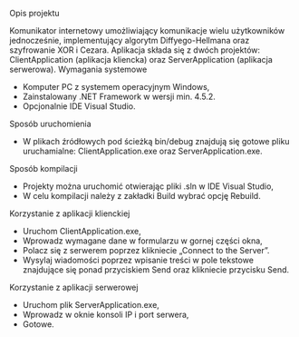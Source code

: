 Opis projektu

Komunikator internetowy umożliwiający komunikacje wielu użytkowników jednocześnie, implementujący algorytm Diffyego-Hellmana oraz szyfrowanie XOR i Cezara. Aplikacja składa się z dwóch projektów: ClientApplication (aplikacja kliencka) oraz ServerApplication (aplikacja serwerowa).
Wymagania systemowe
- Komputer PC z systemem operacyjnym Windows,
- Zainstalowany .NET Framework w wersji min. 4.5.2.
- Opcjonalnie IDE Visual Studio.

Sposób uruchomienia

- W plikach źródłowych pod ścieżką bin/debug znajdują się gotowe pliku uruchamialne: ClientApplication.exe oraz ServerApplication.exe.

Sposób kompilacji

- Projekty można uruchomić otwierając pliki .sln w IDE Visual Studio,
- W celu kompilacji należy z zakładki Build wybrać opcję Rebuild.

Korzystanie z aplikacji klienckiej
- Uruchom ClientApplication.exe,
- Wprowadz wymagane dane w formularzu w gornej części okna,
- Polacz się z serwerem poprzez klikniecie „Connect to the Server”.
- Wysylaj wiadomości poprzez wpisanie treści w pole tekstowe znajdujące się ponad przyciskiem Send oraz klikniecie przycisku Send.

Korzystanie z aplikacji serwerowej
- Uruchom plik ServerApplication.exe,
- Wprowadz w oknie konsoli IP i port serwera,
- Gotowe.

